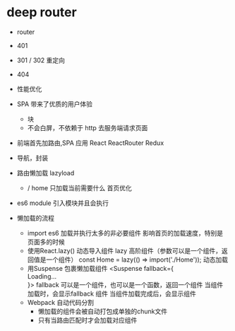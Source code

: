 # deep router

- router 
- 401
- 301 / 302 重定向
- 404
- 性能优化

- SPA 带来了优质的用户体验
  - 块
  - 不会白屏，不依赖于 http 去服务端请求页面

- 前端首先加路由,SPA 应用
  React 
  ReactRouter
  Redux

- 导航，封装
- 路由懒加载
  lazyload
  - / home 
  只加载当前需要什么
  首页优化
- es6 module 引入模块并且会执行
  
- 懒加载的流程
  - import es6 加载并执行太多的非必要组件
     影响首页的加载速度，特别是页面多的时候
  -  使用React.lazy() 动态导入组件
     lazy 高阶组件（参数可以是一个组件，返回值是一个组件） 
     const Home = lazy(() => import('./Home'));  动态加载
  -  用Suspense 包裹懒加载组件
     <Suspense fallback={<div>Loading...</div>}><Suspense />
     fallback 可以是一个组件，也可以是一个函数，返回一个组件
     当组件加载时，会显示fallback 组件
     当组件加载完成后，会显示组件
  - Webpack 自动代码分割
    - 懒加载的组件会被自动打包成单独的chunk文件
    - 只有当路由匹配时才会加载对应组件

